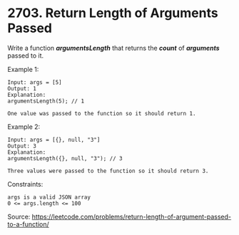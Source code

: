 # 2703. Return Length of Arguments Passed

Write a function ***argumentsLength*** that returns the ***count*** of ***arguments*** passed to it. 

Example 1:

```
Input: args = [5]
Output: 1
Explanation:
argumentsLength(5); // 1

One value was passed to the function so it should return 1.
```

Example 2:

```
Input: args = [{}, null, "3"]
Output: 3
Explanation: 
argumentsLength({}, null, "3"); // 3

Three values were passed to the function so it should return 3.
```

Constraints:

```
args is a valid JSON array
0 <= args.length <= 100
```

Source:
https://leetcode.com/problems/return-length-of-argument-passed-to-a-function/
